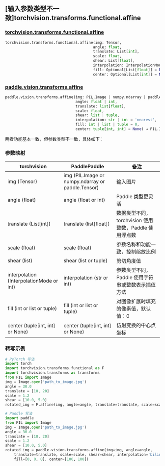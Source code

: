 ## [输入参数类型不一致]torchvision.transforms.functional.affine

### [torchvision.transforms.functional.affine](https://pytorch.org/vision/main/generated/torchvision.transforms.functional.affine.html)

```python
torchvision.transforms.functional.affine(img: Tensor,
                                        angle: float,
                                        translate: List[int],
                                        scale: float,
                                        shear: List[float],
                                        interpolation: InterpolationMode = InterpolationMode.NEAREST,
                                        fill: Optional[List[float]] = None,
                                        center: Optional[List[int]] = None) → Tensor
```

### [paddle.vision.transforms.affine](https://www.paddlepaddle.org.cn/documentation/docs/zh/develop/api/paddle/vision/transforms/affine_cn.html)

```python
paddle.vision.transforms.affine(img: PIL.Image | numpy.ndarray | paddle.Tensor,
                                angle: float | int,
                                translate: list[float],
                                scale: float,
                                shear: list | tuple,
                                interpolation: str | int = 'nearest',
                                fill: int | list | tuple = 0,
                                center: tuple[int, int] = None) → PIL.Image | numpy.ndarray | paddle.Tensor
```

两者功能基本一致，但参数类型不一致，具体如下：

### 参数映射

| torchvision | PaddlePaddle | 备注                                                         |
| ----------------------------------------- | -------------------------------- | ------------------------------------------------------------ |
| img (Tensor)                              | img (PIL.Image or numpy.ndarray or paddle.Tensor) | 输入图片 |
| angle (float)                             | angle (float or int)             | Paddle 类型更灵活 |
| translate (List[int])                     | translate (list[float])          | 数据类型不同，torchvision 使用整数，Paddle 使用浮点数       |
| scale (float)                             | scale (float)                     | 参数名称和功能一致，控制缩放比例                             |
| shear (list)                       | shear (list or tuple)            | 剪切角度值    |
| interpolation (InterpolationMode or int)  | interpolation (str or int)       | 参数类型不同，Paddle 使用字符串或整数表示插值方法            |
| fill (int or list or tuple)    | fill (int or list or tuple)      | 对图像扩展时填充的像素值，默认值：0       |
| center (tuple[int, int] or None)              | center (tuple[int, int] or None) |  仿射变换的中心点坐标     |

### 转写示例

```python
# PyTorch 写法
import torch
import torchvision.transforms.functional as F
import torchvision.transforms as transforms
from PIL import Image
img = Image.open('path_to_image.jpg')
angle = 30.0
translate = [10, 20]
scale = 1.2
shear = [10.0, 5.0]
rotated_img = F.affine(img, angle=angle, translate=translate, scale=scale, shear=shear, interpolation=transforms.InterpolationMode.BILINEAR, fill=[0, 0, 0], center=[100, 100])

# Paddle 写法
import paddle
from PIL import Image
img = Image.open('path_to_image.jpg')
angle = 30.0
translate = [10, 20]
scale = 1.2
shear = [10.0, 5.0]
rotated_img = paddle.vision.transforms.affine(img=img, angle=angle,
    translate=translate, scale=scale, shear=shear, interpolation='bilinear',
    fill=[0, 0, 0], center=[100, 100])

```
